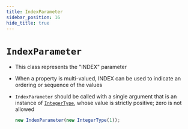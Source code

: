```yaml
---
title: IndexParameter
sidebar_position: 16
hide_title: true
---
```


# `IndexParameter`

- This class represents the "INDEX" parameter

- When a property is multi-valued, INDEX can be used to indicate an ordering or
  sequence of the values

- `IndexParameter` should be called with a single argument that is an instance
  of [`IntegerType`](/documentation/values/integertype-and-integerlisttype),
  whose value is strictly positive; zero is not allowed

  ```js
  new IndexParameter(new IntegerType(1));
  ```

